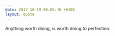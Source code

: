 ```yaml
---
date: 2017-10-19 00:05:48 +0400
layout: quote
---
```

Anything worth doing, is worth doing to perfection.